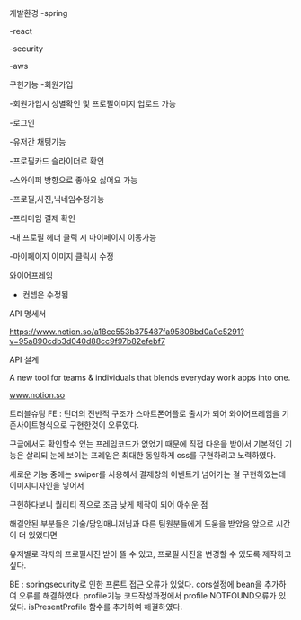 개발환경 
-spring

-react

-security

-aws



구현기능
-회원가입

-회원가입시 성별확인 및 프로필이미지 업로드 가능

-로그인

-유저간 채팅기능

-프로필카드 슬라이더로 확인

-스와이퍼 방향으로 좋아요 싫어요 가능

-프로필,사진,닉네임수정가능

-프리미엄 결제 확인 

-내 프로필 헤더 클릭 시 마이페이지 이동가능

-마이페이지 이미지 클릭시 수정



와이어프레임

* 컨셉은 수정됨 

API 명세서


https://www.notion.so/a18ce553b375487fa95808bd0a0c5291?v=95a890cdb3d040d88cc9f97b82efebf7 

API 설계

A new tool for teams & individuals that blends everyday work apps into one.

www.notion.so


트러블슈팅
FE : 틴더의 전반적 구조가 스마트폰어플로 출시가 되어 와이어프레임을 기존사이트형식으로 구현한것이 오류였다.

구글에서도 확인할수 있는 프레임코드가 없었기 때문에 직접 다운을 받아서 기본적인 기능은 살리되 눈에 보이는 프레임은 최대한 동일하게 css를 구현하려고 노력하였다.

새로운 기능 중에는 swiper를 사용해서 결제창의 이벤트가 넘어가는 걸 구현하였는데 이미지디자인을 넣어서

구현하다보니 퀄리티 적으로 조금 낮게 제작이 되어 아쉬운 점

해결안된 부분들은 기술/담임매니저님과 다른 팀원분들에게 도움을 받았음 앞으로 시간이 더 있었다면

유저별로 각자의 프로필사진 받아 뜰 수 있고, 프로필 사진을 변경할 수 있도록 제작하고 싶다.





BE : springsecurity로 인한 프론트 접근 오류가 있었다. cors설정에 bean을 추가하여 오류를 해결하였다. profile기능 코드작성과정에서 profile NOTFOUND오류가 있었다. isPresentProfile 함수를 추가하여 해결하였다.


